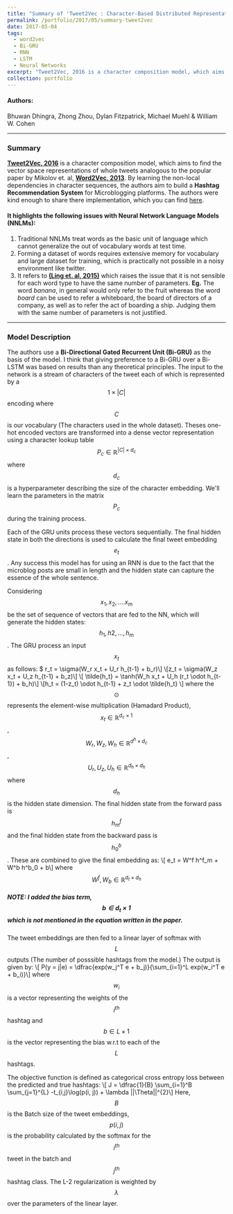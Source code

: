```yaml
---
title: "Summary of 'Tweet2Vec : Character-Based Distributed Representations for Social Media'"
permalink: /portfolio/2017/05/summary-tweet2vec
date: 2017-05-04
tags:
  - word2vec
  - Bi-GRU
  - RNN
  - LSTM
  - Neural Networks
excerpt: "Tweet2Vec, 2016 is a character composition model, which aims to find the vector space representations of whole tweets analogous to the popular paper by Mikolov et. al, Word2Vec, 2013"
collection: portfolio
---
```


#### Authors:
Bhuwan Dhingra, Zhong Zhou, Dylan Fitzpatrick, Michael Muehl & William W. Cohen

---
### Summary
[**Tweet2Vec, 2016**][1] is a character composition model, which aims to find the vector space representations of whole tweets analogous to the popular paper by Mikolov et. al, [**Word2Vec, 2013**][2]. By learning the non-local dependencies in character sequences, the authors aim to build a **Hashtag Recommendation System** for Microblogging platforms. The authors were kind enough to share there implementation, which you can find [here][4].

#### It highlights the following issues with Neural Network Language Models (NNLMs):
1. Traditional NNLMs treat words as the basic unit of language which cannot generalize the out of vocabulary words at test time.
2. Forming a dataset of words requires extensive memory for vocabulary and large dataset for training, which is practically not possible in a noisy environment like twitter.
3. It refers to [**(Ling et. al, 2015)**][3] which raises the issue that it is not sensible for each word type to have the same number of parameters. **Eg.** The word *banana*, in general would only refer to the fruit whereas the word *board* can be used to refer a whiteboard, the board of directors of a company, as well as to refer the act of boarding a ship. Judging them with the same number of parameters is not justified.

---

### Model Description
The authors use a **Bi-Directional Gated Recurrent Unit (Bi-GRU)** as the basis of the model. I think that giving preference to a Bi-GRU over a Bi-LSTM was based on results than any theoretical principles. The input to the network is a stream of characters of the tweet each of which is represented by a $$1 \times |C|$$ encoding where $$C$$ is our vocabulary (The characters used in the whole dataset). Theses one-hot encoded vectors are transformed into a dense vector representation using a character lookup table $$P_c \in \mathbb{R}^{|C| \times d_c}$$ where $$d_c$$ is a hyperparameter describing the size of the character embedding. We'll learn the parameters in the matrix $$P_c$$ during the training process.

Each of the GRU units process these vectors sequentially. The final hidden state in both the directions is used to calculate the final tweet embedding $$e_t$$. Any success this model has for using an RNN is due to the fact that the microblog posts are small in length and the hidden state can capture the essence of the whole sentence.

Considering $$x_1, x_2, .... x_m$$ be the set of sequence of vectors that are fed to the NN, which will generate the hidden states: $$h_1, h2, ..., h_m$$. The GRU process an input $$x_t$$ as follows:
$ r_t = \sigma(W_r x_t + U_r h_{t-1} + b_r)\\]
\\[z_t = \sigma(W_z x_t + U_z h_{t-1} + b_z)\\]
\\[ \tilde{h_t} = \tanh(W_h x_t + U_h (r_t \odot h_{t-1}) + b_h)\\]
\\[h_t = (1-z_t) \odot h_{t-1} + z_t \odot \tilde{h_t} \\]
where the $$\odot$$ represents the element-wise multiplication (Hamadard Product), $$x_t \in \mathbb{R}^{d_c \times 1}$$, $$W_r, W_z, W_h \in \mathbb{R}^{d^h \times d_c}$$, $$U_r, U_z, U_h \in \mathbb{R}^{d_h \times d_h}$$ where $$d_h$$ is the hidden state dimension.
The final hidden state from the forward pass is $$h^f_m$$ and the final hidden state from the backward pass is $$h^b_0$$. These are combined to give the final embedding as:
\\[ e_t = W^f h^f_m + W^b h^b_0 + b\\]
where $$W^f, W_b \in \mathbb{R}^{d_t \times d_h}$$

##### NOTE: I added the bias term, $$b \in d_t \times 1$$ which is not mentioned in the equation written in the paper.

The tweet embeddings are then fed to a linear layer of softmax with $$L$$ outputs (The number of posssible hashtags from the model.) The output is given by:
\\[ P(y = j|e) = \dfrac{exp(w_j^T e + b_j)}{\sum_{i=1}^L exp(w_i^T e + b_i)}\\]
where $$w_i$$ is a vector representing the weights of the $$i^{th}$$ hashtag and $$b \in L \times 1$$ is the vector representing the bias w.r.t to each of the $$L$$ hashtags.

The objective function is defined as categorical cross entropy loss between the predicted and true hashtags:
\\[ J = \dfrac{1}{B} \sum_{i=1}^B \sum_{j=1}^{L} -t_{i,j}\log(p(i, j)) + \lambda ||\Theta||^{2}\\]
Here, $$B$$ is the Batch size of the tweet embeddings, $$p(i,j)$$ is the probability calculated by the softmax for the $$i^{th}$$ tweet in the batch and $$j^{th}$$ hashtag class. The L-2 regularization is weighted by $$\lambda$$ over the parameters of the linear layer.

[1]: https://arxiv.org/abs/1605.03481
[2]: https://arxiv.org/abs/1301.3781
[3]: https://arxiv.org/abs/1508.02096
[4]: https://github.com/bdhingra/tweet2vec
